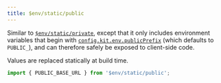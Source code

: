 ```yaml
---
title: $env/static/public
---
```


Similar to [`$env/static/private`](https://kit.svelte.dev/docs/modules#$env-static-private), except that it only includes environment variables that begin with [`config.kit.env.publicPrefix`](https://kit.svelte.dev/docs/configuration#env) (which defaults to `PUBLIC_`), and can therefore safely be exposed to client-side code.

Values are replaced statically at build time.

```ts
import { PUBLIC_BASE_URL } from '$env/static/public';
```



